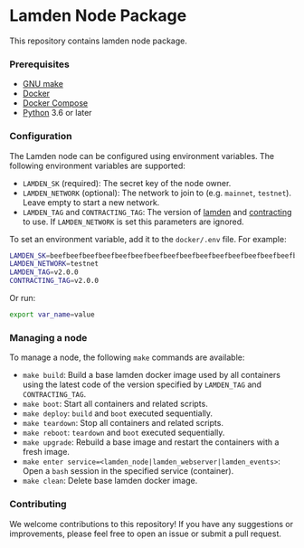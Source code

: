 # Lamden Node Package
This repository contains lamden node package.

### Prerequisites
- [GNU make](https://www.gnu.org/software/make/)
- [Docker](https://docs.docker.com/get-docker/)
- [Docker Compose](https://docs.docker.com/compose/install/)
- [Python](https://www.python.org/) 3.6 or later

### Configuration
The Lamden node can be configured using environment variables. The following environment variables are supported:
- `LAMDEN_SK` (required): The secret key of the node owner.
- `LAMDEN_NETWORK` (optional): The network to join to (e.g. `mainnet`, `testnet`). Leave empty to start a new network.
- `LAMDEN_TAG` and `CONTRACTING_TAG`: The version of [lamden](https://github.com/Lamden/lamden) and [contracting](https://github.com/Lamden/contracting) to use. If `LAMDEN_NETWORK` is set this parameters are ignored.

To set an environment variable, add it to the `docker/.env` file. For example:
```bash
LAMDEN_SK=beefbeefbeefbeefbeefbeefbeefbeefbeefbeefbeefbeefbeefbeefbeefbeef
LAMDEN_NETWORK=testnet
LAMDEN_TAG=v2.0.0
CONTRACTING_TAG=v2.0.0
```
Or run:
```bash
export var_name=value
```

### Managing a node
To manage a node, the following `make` commands are available:
- `make build`: Build a base lamden docker image used by all containers using the latest code of the version specified by `LAMDEN_TAG` and `CONTRACTING_TAG`.
- `make boot`: Start all containers and related scripts.
- `make deploy`: `build` and `boot` executed sequentially.
- `make teardown`: Stop all containers and related scripts.
- `make reboot`: `teardown` and `boot` executed sequentially.
- `make upgrade`: Rebuild a base image and restart the containers with a fresh image.
- `make enter service=<lamden_node|lamden_webserver|lamden_events>`: Open a `bash` session in the specified service (container).
- `make clean`: Delete base lamden docker image.

### Contributing
We welcome contributions to this repository! If you have any suggestions or improvements, please feel free to open an issue or submit a pull request.
